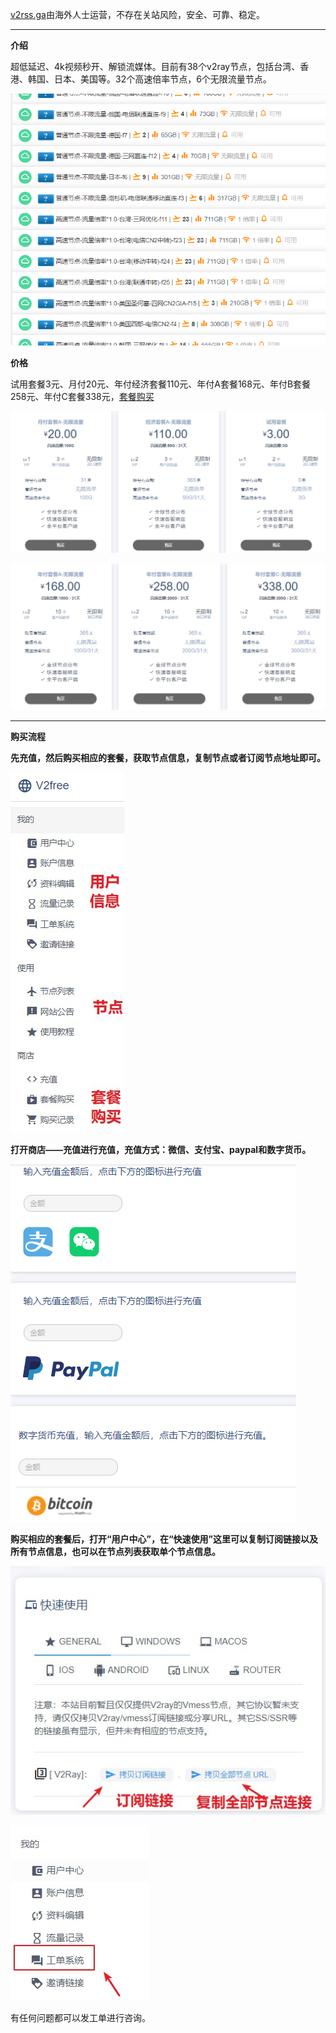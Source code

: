 [v2rss.ga](https://v2rss.ga/auth/register?code=UsUP)由海外人士运营，不存在关站风险，安全、可靠、稳定。

***

**介绍**

超低延迟、4k视频秒开、解锁流媒体。目前有38个v2ray节点，包括台湾、香港、韩国、日本、美国等。32个高速倍率节点，6个无限流量节点。

![](./static/v2ray-001.PNG)

**价格**

试用套餐3元、月付20元、年付经济套餐110元、年付A套餐168元、年付B套餐258元、年付C套餐338元，[套餐购买](https://v2free.org/auth/register?code=UsUP)

![](./static/price01.PNG)

![](./static/price02.PNG)


***

**购买流程**

**先充值，然后购买相应的套餐，获取节点信息，复制节点或者订阅节点地址即可。**

![](./static/v2fee3.jpg)

**打开商店——充值进行充值，充值方式：微信、支付宝、paypal和数字货币。**

![](./static/v2ray-003.PNG)

**购买相应的套餐后，打开“用户中心”，在“快速使用”这里可以复制订阅链接以及所有节点信息，也可以在节点列表获取单个节点信息。**

![](./static/v2fee6.jpg)

![](./static/v2fee8.jpg)

有任何问题都可以发工单进行咨询。